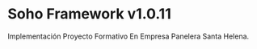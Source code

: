 Soho Framework v1.0.11
=============

Implementación Proyecto Formativo En Empresa Panelera Santa Helena.
